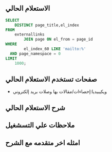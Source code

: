 
## الاستعلام الحالي 
```sql
SELECT
    DISTINCT page_title,el_index
FROM
    externallinks
        JOIN page ON el_from = page_id
WHERE
        el_index_60 LIKE 'mailto:%'
  AND page_namespace = 0
LIMIT
    1000;

```
## صفحات تستخدم الاستعلام الحالي
 * ويكيبيديا:إحصاءات/مقالات بها وصلات بريد إلكتروني 
 
## شرح الاستعلام الحالي
## ملاحظات علي التسشغيل
## امثله اخر متقدمه مع الشرح
